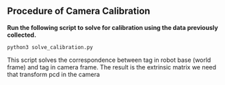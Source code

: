 ## Procedure of Camera Calibration

**Run the following script to solve for calibration using the data previously collected.**

```
python3 solve_calibration.py
```

This script solves the correspondence between tag in robot base (world frame) and tag in camera frame. The result is the extrinsic matrix we need that transform pcd in the camera






